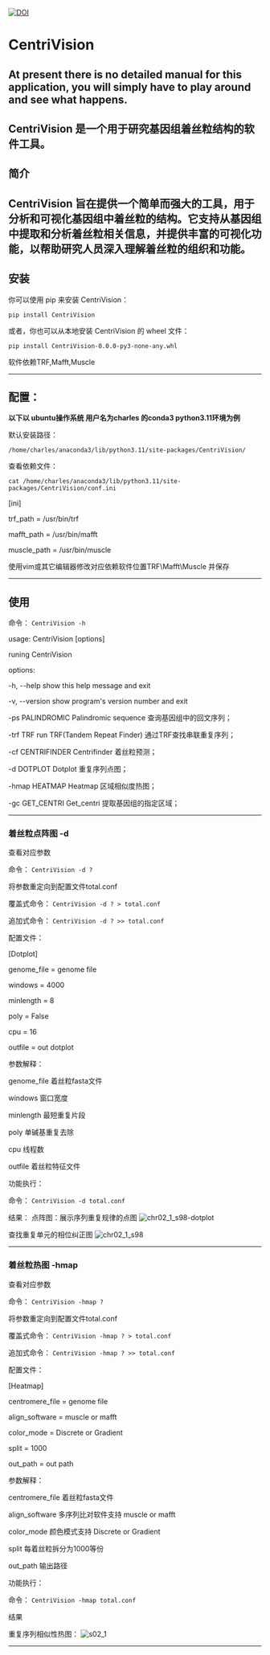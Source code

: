 [![DOI](https://zenodo.org/badge/DOI/10.5281/zenodo.15910908.svg)](https://doi.org/10.5281/zenodo.15910908)

# CentriVision

## At present there is no detailed manual for this application, you will simply have to play around and see what happens.

CentriVision 是一个用于研究基因组着丝粒结构的软件工具。
---

## 简介

CentriVision 旨在提供一个简单而强大的工具，用于分析和可视化基因组中着丝粒的结构。它支持从基因组中提取和分析着丝粒相关信息，并提供丰富的可视化功能，以帮助研究人员深入理解着丝粒的组织和功能。
---

## 安装

你可以使用 pip 来安装 CentriVision：

`pip install CentriVision`

或者，你也可以从本地安装 CentriVision 的 wheel 文件：

`pip install CentriVision-0.0.0-py3-none-any.whl`

软件依赖TRF,Mafft,Muscle

---
## 配置：

**以下以 ubuntu操作系统 用户名为charles 的conda3 python3.11环境为例**


默认安装路径：

`/home/charles/anaconda3/lib/python3.11/site-packages/CentriVision/`

查看依赖文件：

`cat /home/charles/anaconda3/lib/python3.11/site-packages/CentriVision/conf.ini`

[ini] 

trf_path = /usr/bin/trf 

mafft_path = /usr/bin/mafft 

muscle_path = /usr/bin/muscle 


使用vim或其它编辑器修改对应依赖软件位置TRF\Mafft\Muscle 并保存

---

## 使用
命令： `CentriVision -h`

usage: CentriVision [options]

runing CentriVision

options:

-h, --help        show this help message and exit

-v, --version     show program's version number and exit

-ps PALINDROMIC   Palindromic sequence 查询基因组中的回文序列；

-trf TRF          run TRF(Tandem Repeat Finder) 通过TRF查找串联重复序列；

-cf CENTRIFINDER  Centrifinder 着丝粒预测；

-d DOTPLOT        Dotplot 重复序列点图；

-hmap HEATMAP     Heatmap 区域相似度热图；

-gc GET_CENTRI    Get_centri 提取基因组的指定区域；

***

### 着丝粒点阵图 -d

查看对应参数

命令： `CentriVision -d ?`

将参数重定向到配置文件total.conf

覆盖式命令：  `CentriVision -d ? > total.conf`

追加式命令：  `CentriVision -d ? >> total.conf`

配置文件：

[Dotplot] 

genome_file = genome file 

windows = 4000 

minlength = 8 

poly = False 

cpu = 16 

outfile = out dotplot 



参数解释：

genome_file 着丝粒fasta文件 

windows 窗口宽度 

minlength 最短重复片段 

poly 单碱基重复去除 

cpu 线程数 

outfile 着丝粒特征文件 


功能执行：

命令： `CentriVision -d total.conf`

结果：
点阵图：展示序列重复规律的点图
![chr02_1_s98-dotplot](https://github.com/lkiko/CentriVision/assets/57740432/47a3700d-c49d-4000-8f67-3ee4c7c1ffaa)

查找重复单元的相位纠正图
![chr02_1_s98](https://github.com/lkiko/CentriVision/assets/57740432/0de54b96-94bd-4c05-a60a-b60e64dd8020)


***

### 着丝粒热图 -hmap


查看对应参数

命令： `CentriVision -hmap ?`

将参数重定向到配置文件total.conf

覆盖式命令：  `CentriVision -hmap ? > total.conf` 

追加式命令：  `CentriVision -hmap ? >> total.conf` 

配置文件：

[Heatmap] 

centromere_file = genome file 

align_software = muscle or mafft 

color_mode = Discrete or Gradient 

split = 1000 

out_path = out path 


参数解释： 

centromere_file 着丝粒fasta文件 

align_software 多序列比对软件支持 muscle or mafft 

color_mode 颜色模式支持 Discrete or Gradient 

split 每着丝粒拆分为1000等份 

out_path 输出路径 


功能执行：

命令： `CentriVision -hmap total.conf`

结果

重复序列相似性热图：
![s02_1](https://github.com/lkiko/CentriVision/assets/57740432/d0b95ae5-d83f-4997-9410-2768ddc296bf)


***
